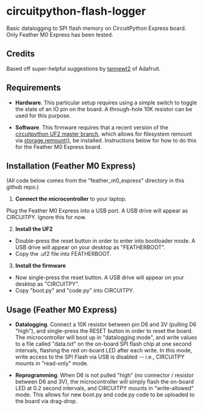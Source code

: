 # circuitpython-flash-logger

Basic datalogging to SPI flash memory on CircuitPython Express board.  Only Feather M0 Express has been tested.

## Credits

Based off super-helpful suggestions by [tannewt2](https://forums.adafruit.com/memberlist.php?mode=viewprofile&u=342057) of Adafruit.


## Requirements

- **Hardware**.  This particular setup requires using a simple switch to toggle the state of an IO pin on the board.  A through-hole 10K resistor can be used for this purpose.

- **Software**.  This firmware requires that a recent version of the [circuitpython UF2 master branch](https://github.com/adafruit/circuitpython/commits/master), which allows for filesystem remount via [storage.remount()](https://circuitpython.readthedocs.io/en/latest/shared-bindings/storage/__init__.html), be installed.  Instructions below for how to do this for the Feather M0 Express board.


## Installation (Feather M0 Express)

(All code below comes from the "feather_m0_express" directory in this github repo.)

1. **Connect the microcontroller** to your laptop.

Plug the Feather M0 Express into a USB port.  A USB drive will appear as CIRCUITPY.  Ignore this for now. 

2. **Install the UF2**

- Double-press the reset button in order to enter into bootloader mode.  A USB drive will appear on your desktop as "FEATHERBOOT". 
- Copy the .uf2 file into FEATHERBOOT. 

3. **Install the firmware**

- Now single-press the reset button.  A USB drive will appear on your desktop as "CIRCUITPY".
- Copy "boot.py" and "code.py" into CIRCUITPY.

## Usage (Feather M0 Express)

- **Datalogging**.  Connect a 10K resistor between pin D6 and 3V (pulling D6 "high"), and single-press the RESET button in order to reset the board. The microcontroller will boot up in "datalogging mode", and write values to a file called "data.txt" on the on-board SPI flash chip at one second intervals, flashing the red on-board LED after each write.  In this mode, write access to the SPI Flash via USB is disabled -- i.e., CIRCUITPY mounts in "read-only" mode.  

- **Reprogramming**. When D6 is not pulled "high" (no connector / resistor between D6 and 3V), the microcontroller will simply flash the on-board LED at 0.2 second intervals, and CIRCUITPY mounts in "write-allowed" mode.  This allows for new boot.py and code.py code to be uploaded to the board via drag-drop.








